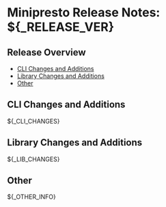 # Minipresto Release Notes: ${_RELEASE_VER}

## Release Overview
- [CLI Changes and Additions](#cli-changes-and-additions)
- [Library Changes and Additions](#library-changes-and-additions)
- [Other](#other)

## CLI Changes and Additions
${_CLI_CHANGES}

## Library Changes and Additions
${_LIB_CHANGES}

## Other
${_OTHER_INFO}
